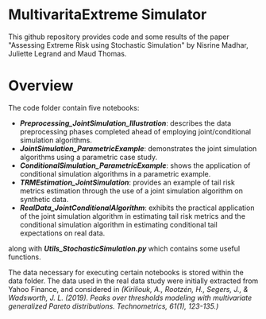 # MultivaritaExtreme Simulator
This github repository provides code and some results of the paper "Assessing Extreme Risk using Stochastic Simulation" by Nisrine Madhar, Juliette Legrand and Maud Thomas.

# Overview

The code folder contain five notebooks:
- ***Preprocessing_JointSimulation_Illustration***: describes the data preprocessing phases completed ahead of employing joint/conditional simulation algorithms.
- ***JointSimulation_ParametricExample***:  demonstrates the joint simulation algorithms using a parametric case study.
- ***ConditionalSimulation_ParametricExample***: shows the application of conditional simulation algorithms in a parametric example.
- ***TRMEstimation_JointSimulation***: provides an example of tail risk metrics estimation through the use of a joint simulation algorithm on synthetic data.
- ***RealData_JointConditionalAlgorithm***: exhibits the practical application of the joint simulation algorithm in estimating tail risk metrics and the conditional simulation algorithm in estimating conditional tail expectations on real data.

along with ***Utils_StochasticSimulation.py*** which contains some useful functions.

The data necessary for executing certain notebooks is stored within the data folder. The data used in the real data study were initially extracted from Yahoo Finance, and considered in *(Kiriliouk, A., Rootzén, H., Segers, J., & Wadsworth, J. L. (2019). Peaks over thresholds modeling with multivariate generalized Pareto distributions. Technometrics, 61(1), 123-135.)*
